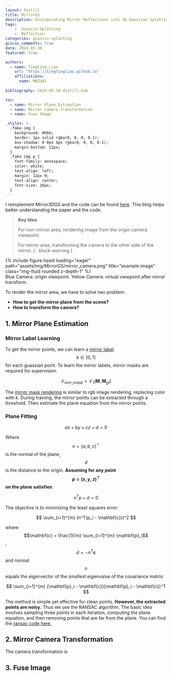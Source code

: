 ```yaml
---
layout: distill
title: MirrorGS
description: Incorporating Mirror Reflections into 3D Gaussian Splatting
tags: 
    -  Guassin-Splatting
    -  Reflection
categories: guassin-splatting
giscus_comments: true
date: 2024-05-30
featured: true

authors:
  - name: Tingting Liao
    url: "https://tingtingliao.github.io"
    affiliations:
      name: MBZUAI
  
bibliography: 2024-05-30-distill.bib

toc:
  - name: Mirror Plane Estimation
  - name: Mirror Camera Transformation 
  - name: Fuse Image

_styles: >
  .fake-img {
    background: #bbb;
    border: 1px solid rgba(0, 0, 0, 0.1);
    box-shadow: 0 0px 4px rgba(0, 0, 0, 0.1);
    margin-bottom: 12px;
  }
  .fake-img p {
    font-family: monospace;
    color: white;
    text-align: left;
    margin: 12px 0;
    text-align: center;
    font-size: 16px;
  }
---
```


I reimplement Mirror3DGS <d-cite key="mirror3dgs"></d-cite> and the code can be found [here](https://github.com/TingtingLiao/MirrorGS). This blog helps better understanding the paper and the code. 
 
<!-- - [ArXiv](https://arxiv.org/pdf/2404.01168) 
- [Code](https://github.com/TingtingLiao/MirrorGS) -->


> **Key Idea**
>
> For non-mirron area, rendering image from the origin camera viewpoint.
> 
> For mirror area, transforming the camera to the other side of the mirror. 
{: .block-warning }

<div class="row">
    <div class="col-sm mt-3 mt-md-0">
        {% include figure.liquid loading="eager" path="assets/img/MirrorGS/mirror_camera.png" title="example image" class="img-fluid rounded z-depth-1" %}
    </div>
</div>
<div class="caption">
 Blue Camera: origin viewpoint. Yellow Camera: virtual viewpoint after mirror transform.
</div>
 
To render the mirror area, we have to solve two problem:

- **How to get the mirror plane from the scene?** 
- **How to transform the camera?**

## 1. Mirror Plane Estimation 
### Mirror Label Learning  
To get the mirror points, we can learn a [mirror label](https://github.com/TingtingLiao/MirrorGS/blob/82f6e3bb3e5b22e8dfc21546b7a0cca804c3c759/scene/gaussian_model.py#L168) 
$$k \in [0, 1]$$ for each guassian point. To learn the mirror labels, mirror masks are required for supervision. 

$$\mathcal{L}_{mirr\_mask}=\mathcal{L}_1(\mathbf{M} , \mathbf{M} _{gt})$$

The [mirror mask rendering](https://github.com/TingtingLiao/MirrorGS/blob/82f6e3bb3e5b22e8dfc21546b7a0cca804c3c759/gaussian_renderer/__init__.py#L131) is similar to rgb image rendering, replacing color with $k$. During training, the mirror points can be extracted through a threshold. Then estimate the plane equation from the mirror points. 

### Plane Fitting

$$ax + by + cz + d = 0$$

Where $$n=(a, b, c)^⊤$$ is the normal of the plane, $$d$$ is the distance to the origin. **Assuming for any point $$p = (x, y, z)^⊤$$ on the plane satisfies**:

$$
n^{T}p+d=0
$$

The objective is to minimizing the least squares error:

$$
\sum_{i=1}^{m} (n^T(p_i - \mathbf{c}))^2
$$

where $$\mathbf{c} = \frac{1}{m} \sum_{i=1}^{m} \mathbf{p}_i$$, $$d=-n^T\mathbf{c}$$ and normal $$n$$ equals the eigenvector of the smallest eigenvalue of the covariance matrix:

$$
\sum_{i=1}^{m} (\mathbf{p}_i - \mathbf{c})(\mathbf{p}_i - \mathbf{c})^T
$$

The method is simple yet effective for clean points. **However, the extracted points are noisy.** Thus we use the RANSAC algorithm<d-cite key="fischler1981random"></d-cite>. The basic idea involves sampling three points in each iteration, computing the plane equation, and then removing points that are far from the plane. You can find the [ransac code here.](https://github.com/TingtingLiao/MirrorGS/blob/82f6e3bb3e5b22e8dfc21546b7a0cca804c3c759/utils/ransac.py)


## 2. Mirror Camera Transformation 

The camera transformation is 

## 3. Fuse Image 